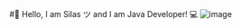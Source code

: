 #👋 Hello, I am Silas ツ and I am Java Developer! 💻
![image](https://github.com/RushKingdom/RushKingdom/assets/140880750/5370e524-f762-4ce1-a569-db2fd4b031d3)

